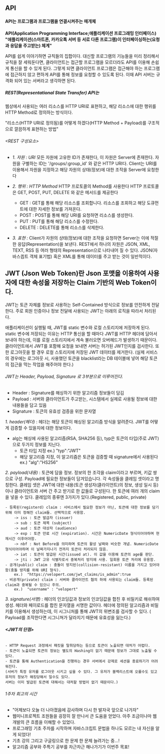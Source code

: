 ## API
#### API는 프로그램과 프로그램을 연결시켜주는 매개체
**API(Application Programming Interface;애플리케이션 프로그래밍 인터페이스)
"애플리케이션(스마트폰, 카카오톡 서버 등 서로 다른 프로그램)이 인터페이싱하는(요청과 응답을 주고받는) 체계"**

API를 쉽게 이야기하면 규칙들의 집합이다.
대신할 프로그램의 기능들을 미리 정리해서 규칙을 잘 세워둔다면, 
클라이언트는 접근할 프로그램을 모르더라도 API를 이용해 손쉽게 통신을 할 수 있게 된다.
그렇게 되면 클라이언트 프로그램은 접근해야 하는 프로그램에 접근하지 않고 편하게 API를 통해 정보를 요청할 수 있도록 된다.
이때 API 서버는 규격화 되어 있는 서버라고 생각하면 된다.

##### REST(Representational State Transfer) API는 
웹상에서 사용되는 여러 리소스를 HTTP URI로 표현하고, 해당 리소스에 대한 행위를 HTTP Method로 정의하는 방식이다.

"리소스(HTTP URI로 정의됨)를 어떻게 하겠다(HTTP Method + Payload)를 구조적으로 깔끔하게 표현하는 방법"

###### <REST 구성요소>
- *1. 자원 : URI* 모든 자원에 고유한 ID가 존재한다, 이 자원은 Server에 존재한다. 자원을 구별하는 ID는 '/groups/:group_id' 와 같은 HTTP URI다.
Client는 URI를 이용해서 자원을 지정하고 해당 자원의 상태(정보)에 대한 조작을 Server에 요청한다

- *2. 행위 : HTTP Method*  HTTP 프로토콜의 Method를 사용한다
HTTP 프로토콜은 GET, POST, PUT, DELETE 와 같은 메서드를 제공한다
	- GET : GET를 통해 해당 리소스를 조회합니다. 리소스를 조회하고 해당 도큐먼트에 대한 자세한 정보를 가져온다.
	- POST : POST를 통해 해당 URI를 요청하면 리소스를 생성한다.
	- PUT : PUT를 통해 해당 리소스를 수정한다.
	- DELETE : DELETE를 통해 리소스를 삭제한다.
	
- *3. 표현 :* Client가 자원의 상태(정보)에 대한 조작을 요청하면 Server는 이에 적절한 응답(Representation)을 보낸다.
REST에서 하나의 자원은 JSON, XML, TEXT, RSS 등 여러 형태의 Representation으로 나타내어 질 수 있다.
JSON(자바스킙트 객체 표기법) 혹은 XML를 통해 데이터를 주고 받는 것이 일반적이다.

## JWT (Json Web Token)란 Json 포맷을 이용하여 사용자에 대한 속성을 저장하는 Claim 기반의 Web Token이다.
JWT는 토큰 자체를 정보로 사용하는 Self-Contained 방식으로 정보를 안전하게 전달한다. 
주로 회원 인증이나 정보 전달에 사용되는 JWT는 아래의 로직을 따라서 처리된다.

애플리케이션이 실행될 때, JWT를 static 변수와 로컬 스토리지에 저장하게 된다. 
static 변수에 저장되는 이유는 HTTP 통신을 할 때마다 JWT를 HTTP 헤더에 담아서 보내야 하는데, 
이를 로컬 스토리지에서 계속 불러오면 오버헤드가 발생하기 때문이다. 
클라이언트에서 JWT를 포함해 요청을 보내면 서버는 허가된 JWT인지를 검사한다. 
또한 로그아웃을 할 경우 로컬 스토리지에 저장된 JWT 데이터를 제거한다. 
(실제 서비스의 경우에는 로그아웃 시, 사용했던 토큰을 blacklist라는 DB 테이블에 넣어 해당 토큰의 접근을 막는 작업을 해주어야 한다.)

###### JWT는 Header, Payload, Signature 로 3부분으로 이루어진다.
- Header : Signature를 해싱하기 위한 알고리즘 정보들이 담김
- Payload : 서버와 클라이언트가 주고받는, 시스템에서 실제로 사용될 정보에 대한 내용들을 담고 있음
- Signature : 토큰의 유효성 검증을 위한 문자열

*1. header(헤더)* : 헤더는 해당 토큰이 해싱된 알고리즘 방식을 알려준다. 
JWT를 어떻게 검증할 수 있을지에 대한 정보이다.
 - alg는 해싱에 사용된 알고리즘(RSA, SHA256 등), typ은 토큰의 타입(주로 JWT)으로 두가지 정보를 지닌다.
	- 토큰 타입 지정 ex.) "typ":"JWT"
	- 해당 알고리즘 지정, 이 알고리즘은 토큰을 검증할 때 signature에서 사용된다 ex.) "alg":"HS256"

*2. payload(내용)* : 토큰에 담을 정보. 정보의 한 조각을 claim이라고 부르며, 키값 쌍으로 구성.
Payload에 필요한 정보들이 담겨있습니다. 각 속성들을 클레임 셋이라고 명칭한다. 
클레임 셋은 JWT에 대한 내용(토큰 생성자(클라이언트)의 정보, 생성 일시 등)이나 클라이언트와 서버 간 주고 받기로 한 값들로 구성된다. 
한 토큰에 여러 개의 claim을 넣을 수 있다. 클레임의 종류엔 3가지가 있다.(Registered, public, private)

	- 등록된(registerd) claim : 서비스에서 필요한 정보가 아닌, 토큰에 대한 정보를 담기 위해 이미 정해진 claim들. 선택적으로 사용함.
		-> iss : 토큰 발급자 (issuer)
		-> sub : 토큰 제목 (subject)
		-> aud : 토큰 대상자 (audience)
		-> exp : 토큰 만료 시간 (expiration). 시간은 NumericDate 형식이어야하며 현재시간 이후어야함.
		-> nbf : Not Before을 의미하며 토큰의 활성 날짜와 비슷한 개념. NumericDate형식이어야하며 이 날짜가지나기 전까지 토큰이 처리되지 않음.
		-> iat : 토큰이 발급된 시간(issued at). 이 값을 이용해 토큰의 age를 판단.
		-> jti : JWT 고유 식별자로서 중복처리 방지에 사용. 일회용 토큰 처리에 유용함.
	- 공개(public) claim : 충돌이 방지된(collision-resistant) 이름을 가지고 있어야 함(충돌 방지를 위해 URI 형식).
		ex.)  "https://velopert.com/jwt_claims/is_admin":true
	- 비공개(private) claim : 서버와 클라이언트 협의 하에 사용되는 claim들. 등록된 claim과 중복될 수 있으니 주의.
		ex.)  "username" : "velopert"
		
			
*3. signature(서명)* : 헤더의 인코딩값과 정보의 인코딩값을 합친 후 비밀키로 해쉬하여 생성.
헤더와 페이로드를 합친 문자열을 서명한 값이다. 
헤더에 정의된 알고리즘과 비밀키를 이용해서 생성하는데, 이 시그니처를 통해 JWT의 위변조를 검사할 수 있다. 
( Payload를 조작한다면 시그니쳐가 달라지기 때문에 유효성을 잃는다.)

###### **<JWT의 단점>**
	- HTTP Request 과정에서 패킷을 탈취당하는 등으로 토큰이 노출되면 대처가 어렵다.
	- 토큰이 노출되면 토큰의 정보는 별도의 Hashing이 없기 때문에 정보가 그대로 노출될 수 있다.
	- 토큰을 통해 Authentication을 진행하는 경우 서버에서 강제로 세션을 종료하기가 어려워진다.
	(서버가 특정 유저를 로그아웃 시키고 싶을 수 있다. 그 유저가 블랙리스트에 오를수도 있고 유저의 정보가 해킹당해서 일수도 있다.
	서버는 이미 발급된 토큰에 대해서는 대처할 방법이 없기 때문이다.)
	
	
###### 1주차 회고의 시간
  - "어제보다 오늘 더 나아졌음에 감사하며 다시 한 발자국 앞으로 나가자"
  - 웹미니프로젝트 조원들을 굉장히 잘 만나서 큰 도움을 얻었다. 아주 조금이나마 웹개발의 큰 흐름을 이해할 수 있었다.
  - 프로그래밍 기초 주차를 시작하며 자바스크립트 문법을 하나도 모르는 내 자신을 알게 되었다!
  - 기초 강의 그리고 구글링으로 한 문제 한 문제 늘려가는 중...!
  - 알고리즘 공부와 주특기 공부를 차근차근 해나가기가 이번주 목표!





